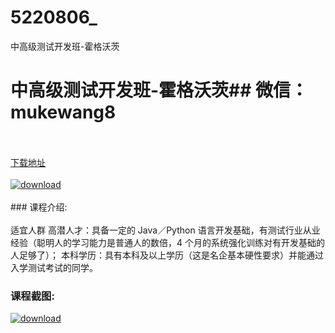 # 5220806_
中高级测试开发班-霍格沃茨
# 中高级测试开发班-霍格沃茨## 微信：mukewang8
<br/></br>[下载地址](http://www.36tz.cn/article/5220806 "下载地址")
<br/></br>[![download](http://36tz.cn/muke_img/2021_08_1-48-300x202.png "下载地址")](http://www.36tz.cn/article/5220806 "下载地址")
<br/></br>### 课程介绍:<br/></br>适宜人群
高潜人才：具备一定的 Java／Python 语言开发基础，有测试行业从业经验（聪明人的学习能力是普通人的数倍，4 个月的系统强化训练对有开发基础的人足够了）；
本科学历：具有本科及以上学历（这是名企基本硬性要求）并能通过入学测试考试的同学。

### 课程截图:
[![download](http://36tz.cn/muke_img/2021_08_2-46.png "下载地址")](http://www.36tz.cn/article/5220806 "下载地址")
